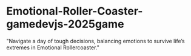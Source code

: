 # Emotional-Roller-Coaster-gamedevjs-2025game
"Navigate a day of tough decisions, balancing emotions to survive life’s extremes in Emotional Rollercoaster."
